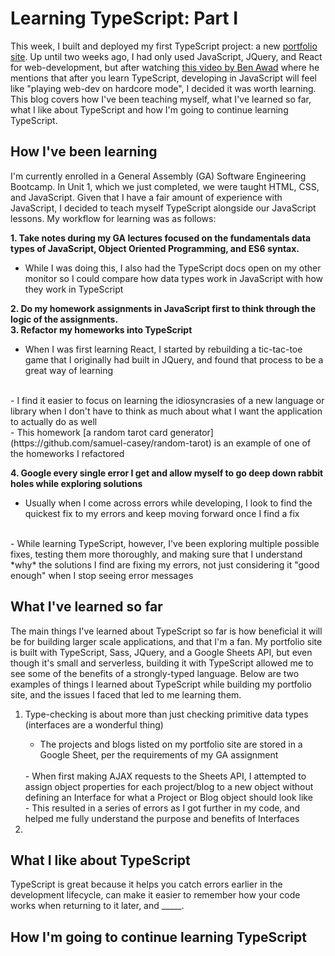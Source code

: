 # Learning TypeScript: Part I

This week, I built and deployed my first TypeScript project: a new [portfolio site](https://samcasey.life). Up until two weeks ago, I had only used JavaScript, JQuery, and React for web-development, but after watching [this video by Ben Awad](https://www.youtube.com/watch?v=bAB_nNf8-a0) where he mentions that after you learn TypeScript, developing in JavaScript will feel like "playing web-dev on hardcore mode", I decided it was worth learning. This blog covers how I've been teaching myself, what I've learned so far, what I like about TypeScript and how I'm going to continue learning TypeScript.

## How I've been learning

I'm currently enrolled in a General Assembly (GA) Software Engineering Bootcamp. In Unit 1, which we just completed, we were taught HTML, CSS, and JavaScript. Given that I have a fair amount of experience with JavaScript, I decided to teach myself TypeScript alongside our JavaScript lessons. My workflow for learning was as follows:

**1. Take notes during my GA lectures focused on the fundamentals data types of JavaScript, Object Oriented Programming, and ES6 syntax.**
   <br>
   - While I was doing this, I also had the TypeScript docs open on my other monitor so I could compare how data types work in JavaScript with how they work in TypeScript
    <br>

**2. Do my homework assignments in JavaScript first to think through the logic of the assignments.**
<br>
**3. Refactor my homeworks into TypeScript**
   <br>
   - When I was first learning React, I started by rebuilding a tic-tac-toe game that I originally had built in JQuery, and found that process to be a great way of learning
   <br>
   - I find it easier to focus on learning the idiosyncrasies of a new language or library when I don't have to think as much about what I want the application to actually do as well
   <br>
   - This homework [a random tarot card generator](https://github.com/samuel-casey/random-tarot) is an example of one of the homeworks I refactored
    <br>

**4. Google every single error I get and allow myself to go deep down rabbit holes while exploring solutions**
   <br>
   - Usually when I come across errors while developing, I look to find the quickest fix to my errors and keep moving forward once I find a fix
   <br>
   - While learning TypeScript, however, I've been exploring multiple possible fixes, testing them more thoroughly, and making sure that I understand *why* the solutions I find are fixing my errors, not just considering it "good enough" when I stop seeing error messages

## What I've learned so far

The main things I've learned about TypeScript so far is how beneficial it will be for building larger scale applications, and that I'm a fan. My portfolio site is built with TypeScript, Sass, JQuery, and a Google Sheets API, but even though it's small and serverless, building it with TypeScript allowed me to see some of the benefits of a strongly-typed language. Below are two examples of things I learned about TypeScript while building my portfolio site, and the issues I faced that led to me learning them. 

1. Type-checking is about more than just checking primitive data types (interfaces are a wonderful thing)
    <br>
   - The projects and blogs listed on my portfolio site are stored in a Google Sheet, per the requirements of my GA assignment
    <br>
   - When first making AJAX requests to the Sheets API, I attempted to assign object properties for each project/blog to a new object without defining an Interface for what a Project or Blog object should look like
    <br>
   - This resulted in a series of errors as I got further in my code, and helped me fully understand the purpose and benefits of Interfaces

2. 

## What I like about TypeScript

TypeScript is great because it helps you catch errors earlier in the development lifecycle, can make it easier to remember how your code works when returning to it later, and _____.

## How I'm going to continue learning TypeScript
